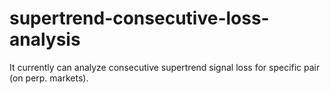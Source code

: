 # supertrend-consecutive-loss-analysis
It currently can analyze consecutive supertrend signal loss for specific pair (on perp. markets).
